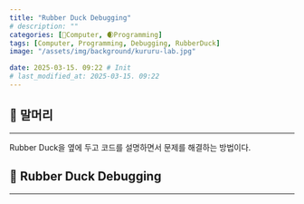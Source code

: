 ```yaml
---
title: "Rubber Duck Debugging"
# description: ""
categories: [💫Computer, 🌒Programming]
tags: [Computer, Programming, Debugging, RubberDuck]
image: "/assets/img/background/kururu-lab.jpg"

date: 2025-03-15. 09:22 # Init
# last_modified_at: 2025-03-15. 09:22 
---
```


## 💫 말머리

---

Rubber Duck을 옆에 두고 코드를 설명하면서 문제를 해결하는 방법이다.  

## 💫 Rubber Duck Debugging

---
